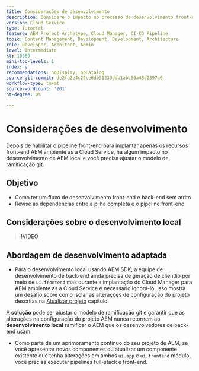 ```yaml
---
title: Considerações de desenvolvimento
description: Considere o impacto no processo de desenvolvimento front-end e back-end após habilitar o pipeline front-end.
version: Cloud Service
type: Tutorial
feature: AEM Project Archetype, Cloud Manager, CI-CD Pipeline
topic: Content Management, Development, Development, Architecture
role: Developer, Architect, Admin
level: Intermediate
kt: 10689
mini-toc-levels: 1
index: y
recommendations: noDisplay, noCatalog
source-git-commit: de2fa2e4c29ce6db31233ddb1abc66a48d2397a6
workflow-type: tm+mt
source-wordcount: '201'
ht-degree: 0%

---
```



# Considerações de desenvolvimento

Depois de habilitar o pipeline front-end para implantar apenas os recursos front-end AEM ambiente as a Cloud Service, há algum impacto no desenvolvimento de AEM local e você precisa ajustar o modelo de ramificação git.

## Objetivo

* Como ter um fluxo de desenvolvimento front-end e back-end sem atrito
* Revise as dependências entre a pilha completa e o pipeline front-end


## Considerações sobre o desenvolvimento local

>[!VIDEO](https://video.tv.adobe.com/v/3409421/)


## Abordagem de desenvolvimento adaptada

* Para o desenvolvimento local usando AEM SDK, a equipe de desenvolvimento de back-end ainda precisa de geração de clientlib por meio de `ui.frontend` mas durante a implantação do Cloud Manager para AEM ambiente as a Cloud Service é necessário ignorá-lo. Isso mostra um desafio sobre como isolar as alterações de configuração do projeto descritas na [Atualizar projeto](update-project.md) capítulo.

A __solução__ pode ser ajustar o modelo de ramificação git e garantir que as alterações na configuração do projeto AEM nunca retornem ao __desenvolvimento local__ ramificar o AEM que os desenvolvedores de back-end usam.


* Como parte de um aprimoramento contínuo do seu projeto de AEM, se você apresentar novos componentes ou atualizar um componente existente que tenha alterações em ambos `ui.app` e `ui.frontend` módulo, você precisa executar pipelines full-stack e front-end.



